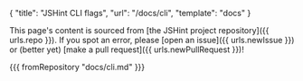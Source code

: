 { "title": "JSHint CLI flags", "url": "/docs/cli", "template": "docs" }

This page's content is sourced from [the JSHint project repository]({{
urls.repo }}). If you spot an error, please [open an issue]({{ urls.newIssue
}}) or (better yet) [make a pull request]({{ urls.newPullRequest }})!

{{{ fromRepository "docs/cli.md" }}}
